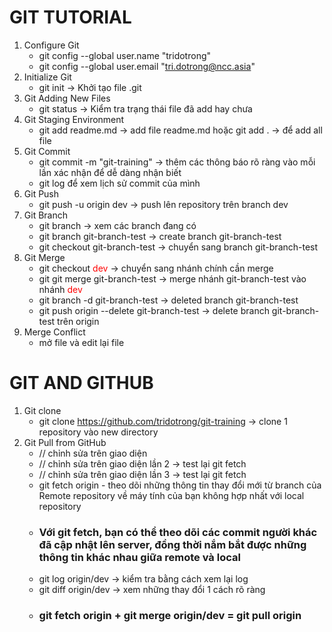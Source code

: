 # GIT TUTORIAL

1. Configure Git
   - git config --global user.name "tridotrong"
   - git config --global user.email "tri.dotrong@ncc.asia"
2. Initialize Git
   - git init -> Khởi tạo file .git
3. Git Adding New Files
   - git status -> Kiểm tra trạng thái file đã add hay chưa
4. Git Staging Environment
   - git add readme.md -> add file readme.md hoặc git add . -> để add all file
5. Git Commit
   - git commit -m "git-training" -> thêm các thông báo rõ ràng vào mỗi lần xác nhận để dễ dàng nhận biết
   - git log để xem lịch sử commit của mình
6. Git Push
   - git push -u origin dev -> push lên repository trên branch dev
7. Git Branch
   - git branch -> xem các branch đang có
   - git branch git-branch-test -> create branch git-branch-test
   - git checkout git-branch-test -> chuyển sang branch git-branch-test
8. Git Merge
   - git checkout <span style="color:red;">dev</span> -> chuyển sang nhánh chính cần merge
   - git git merge git-branch-test -> merge nhánh git-branch-test vào nhánh <span style="color:red;">dev</span>
   - git branch -d git-branch-test -> deleted branch git-branch-test
   - git push origin --delete git-branch-test -> delete branch git-branch-test trên origin
9. Merge Conflict
   - mở file và edit lại file

# GIT AND GITHUB

1. Git clone
   - git clone https://github.com/tridotrong/git-training -> clone 1 repository vào new directory
2. Git Pull from GitHub
   - // chỉnh sửa trên giao diện
   - // chỉnh sửa trên giao diện lần 2 -> test lại git fetch
   - // chỉnh sửa trên giao diện lần 3 -> test lại git fetch
   - git fetch origin - theo dõi những thông tin thay đổi mới từ branch của Remote repository về máy tính của bạn không hợp nhất với local repository
   - ### Với git fetch, bạn có thể theo dõi các commit người khác đã cập nhật lên server, đồng thời nắm bắt được những thông tin khác nhau giữa remote và local
   - git log origin/dev -> kiểm tra bằng cách xem lại log
   - git diff origin/dev -> xem những thay đổi 1 cách rõ ràng
   - ### git fetch origin + git merge origin/dev = git pull origin
